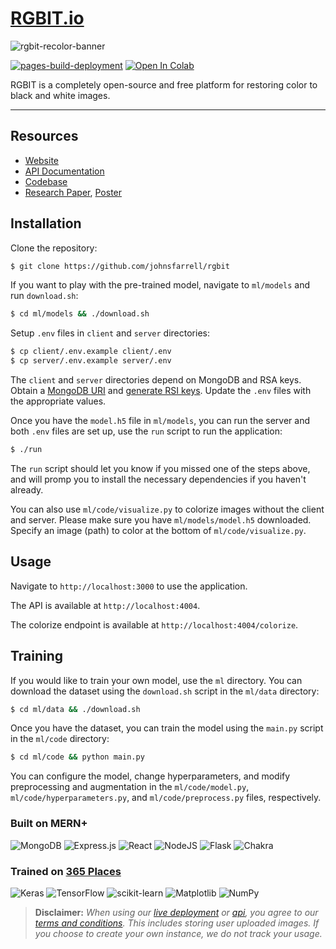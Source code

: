 # [RGBIT.io](https://johnsfarrell.github.io/rgbit)

![rgbit-recolor-banner](https://github.com/johnsfarrell/rgbit/assets/69059806/aa7655a4-1264-46e7-b191-c601795d02f1)


[![pages-build-deployment](https://github.com/johnsfarrell/rgbit/actions/workflows/pages/pages-build-deployment/badge.svg?branch=gh-pages)](https://github.com/johnsfarrell/rgbit/actions/workflows/pages/pages-build-deployment) 
<a target="_blank" href="https://colab.research.google.com/github/johnsfarrell/rgbit/blob/main/ml/code/rgbit.ipynb">
  <img src="https://colab.research.google.com/assets/colab-badge.svg" alt="Open In Colab"/>
</a>

RGBIT is a completely open-source and free platform for restoring color to black and white images. 

<hr>

## Resources

- [Website](https://johnsfarrell.github.io/rgbit)
- [API Documentation](https://johnsfarrell.github.io/rgbit#api)
- [Codebase](https://github.com/johnsfarrell/rgbit)
- [Research Paper](https://johnsfarrell.github.io/rgbit/research.pdf), [Poster](https://johnsfarrell.github.io/rgbit/poster.pdf)

## Installation

Clone the repository:

```bash
$ git clone https://github.com/johnsfarrell/rgbit
```

If you want to play with the pre-trained model, navigate to `ml/models` and run `download.sh`:

```bash
$ cd ml/models && ./download.sh
```

Setup `.env` files in `client` and `server` directories:

```bash
$ cp client/.env.example client/.env
$ cp server/.env.example server/.env
```

The `client` and `server` directories depend on MongoDB and RSA keys. Obtain a [MongoDB URI](https://www.mongodb.com/resources/products/platform/mongodb-atlas-tutorial) and [generate RSI keys](https://www.ssh.com/ssh/keygen/). Update the `.env` files with the appropriate values.

Once you have the `model.h5` file in `ml/models`, you can run the server and both `.env` files are set up, use the `run` script to run the application:

```bash
$ ./run
```

The `run` script should let you know if you missed one of the steps above, and will promp you to install the necessary dependencies if you haven't already.

You can also use `ml/code/visualize.py` to colorize images without the client and server. Please make sure you have `ml/models/model.h5` downloaded. Specify an image (path) to color at the bottom of `ml/code/visualize.py`.

## Usage

Navigate to `http://localhost:3000` to use the application.

The API is available at `http://localhost:4004`.

The colorize endpoint is available at `http://localhost:4004/colorize`.

## Training

If you would like to train your own model, use the `ml` directory. You can download the dataset using the `download.sh` script in the `ml/data` directory:

```bash
$ cd ml/data && ./download.sh
```

Once you have the dataset, you can train the model using the `main.py` script in the `ml/code` directory:

```bash
$ cd ml/code && python main.py
```

You can configure the model, change hyperparameters, and modify preprocessing and augmentation in the `ml/code/model.py`, `ml/code/hyperparameters.py`, and `ml/code/preprocess.py` files, respectively.

### Built on MERN+

![MongoDB](https://img.shields.io/badge/MongoDB-%234ea94b.svg?style=for-the-badge&logo=mongodb&logoColor=white) ![Express.js](https://img.shields.io/badge/express.js-%23404d59.svg?style=for-the-badge&logo=express&logoColor=%2361DAFB) ![React](https://img.shields.io/badge/react-%2320232a.svg?style=for-the-badge&logo=react&logoColor=%2361DAFB) ![NodeJS](https://img.shields.io/badge/node.js-6DA55F?style=for-the-badge&logo=node.js&logoColor=white) ![Flask](https://img.shields.io/badge/flask-%23000.svg?style=for-the-badge&logo=flask&logoColor=white) ![Chakra](https://img.shields.io/badge/chakra-%234ED1C5.svg?style=for-the-badge&logo=chakraui&logoColor=white)

### Trained on [365 Places](http://places.csail.mit.edu/)

![Keras](https://img.shields.io/badge/Keras-%23D00000.svg?style=for-the-badge&logo=Keras&logoColor=white) ![TensorFlow](https://img.shields.io/badge/TensorFlow-%23FF6F00.svg?style=for-the-badge&logo=TensorFlow&logoColor=white) ![scikit-learn](https://img.shields.io/badge/scikit--learn-%23F7931E.svg?style=for-the-badge&logo=scikit-learn&logoColor=white) ![Matplotlib](https://img.shields.io/badge/Matplotlib-%23ffffff.svg?style=for-the-badge&logo=Matplotlib&logoColor=black) ![NumPy](https://img.shields.io/badge/numpy-%23013243.svg?style=for-the-badge&logo=numpy&logoColor=white)

> **Disclaimer:** *When using our [live deployment](https://johnsfarrell.github.io/rgbit/) or [api](https://johnsfarrell.github.io/rgbit#api), you agree to our [terms and conditions](https://johnsfarrell.github.io/rgbit/#tos). This includes storing user uploaded images. If you choose to create your own instance, we do not track your usage.*

